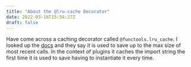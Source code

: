 ```yaml
---
title: "About the @lru-cache Decorator"
date: 2022-03-18T15:54:27Z
draft: false
---
```

Have come across a caching decorator called `@functools.lru_cache`. I looked up the [docs](https://docs.python.org/3/library/functools.html#functools.lru_cache) and they say it is used to save up to the max size of most recent calls. In the context of plugins it caches the import string the first time it is used to save having to instantiate it every time. 
